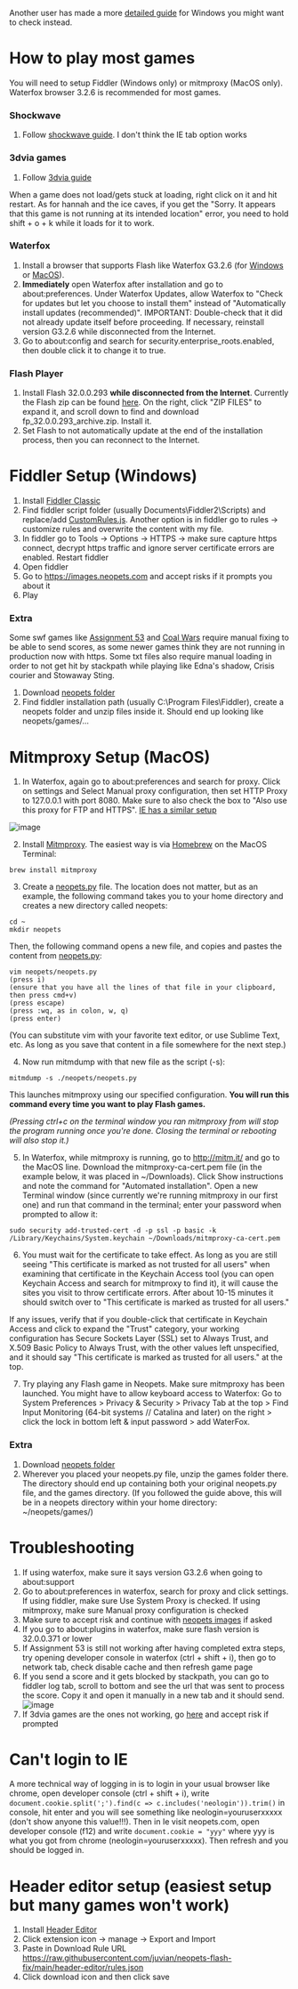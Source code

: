 Another user has made a more [detailed guide](https://github.com/themrrobert/neopets-flash-fix-windows-10) for Windows you might want to check instead.

# How to play most games

You will need to setup Fiddler (Windows only) or mitmproxy (MacOS only). Waterfox browser 3.2.6 is recommended for most games.

### Shockwave
1. Follow [shockwave guide](https://www.youtube.com/watch?v=LdkiSc5TNL0). I don't think the IE tab option works

### 3dvia games

1. Follow [3dvia guide](https://www.youtube.com/watch?v=NH8WfY7MvU4)

When a game does not load/gets stuck at loading, right click on it and hit restart. As for hannah and the ice caves, if you get the "Sorry. It appears that this game is not running at its intended location" error, you need to hold shift + o + k while it loads for it to work. 

### Waterfox

1. Install a browser that supports Flash like Waterfox G3.2.6 (for [Windows](https://web.archive.org/web/20221213222302/https://cdn.waterfox.net/releases/win64/installer/Waterfox%20G3.2.6%20Setup.exe) or [MacOS](https://web.archive.org/web/20230529125618/https://cdn.waterfox.net/releases/osx64/installer/Waterfox%20G3.2.6%20Setup.dmg)).
2. **Immediately** open Waterfox after installation and go to about:preferences. Under Waterfox Updates, allow Waterfox to "Check for updates but let you choose to install them" instead of "Automatically install updates (recommended)". IMPORTANT: Double-check that it did not already update itself before proceeding. If necessary, reinstall version G3.2.6 while disconnected from the Internet.
3. Go to about:config and search for security.enterprise_roots.enabled, then double click it to change it to true.

### Flash Player

1. Install Flash 32.0.0.293 **while disconnected from the Internet**. Currently the Flash zip can be found [here](https://archive.org/details/flashplayerarchive). On the right, click "ZIP FILES" to expand it, and scroll down to find and download fp_32.0.0.293_archive.zip. Install it.
2. Set Flash to not automatically update at the end of the installation process, then you can reconnect to the Internet.

# Fiddler Setup (Windows)

1. Install [Fiddler Classic](https://www.telerik.com/download/fiddler)
2. Find fiddler script folder (usually Documents\Fiddler2\Scripts) and replace/add [CustomRules.js](/fiddler/CustomRules.js). Another option is in fiddler go to rules -> customize rules and overwrite the content with my file. 
3. In fiddler go to Tools -> Options -> HTTPS -> make sure capture https connect, decrypt https traffic and ignore server certificate errors are enabled. Restart fiddler 
4. Open fiddler
5. Go to https://images.neopets.com and accept risks if it prompts you about it
5. Play

### Extra

Some swf games like [Assignment 53](https://www.neopets.com/games/game.phtml/?game_id=1347&size=regular&quality=high&play=true) and [Coal Wars](https://www.neopets.com/games/game.phtml?game_id=1370&size=regular&quality=high&play=true) require manual fixing to be able to send scores, as some newer games think they are not running in production now with https. Some txt files also require manual loading in order to not get hit by stackpath while playing like Edna's shadow, Crisis courier and Stowaway Sting.

1. Download [neopets folder](https://download-directory.github.io/?url=https://github.com/juvian/neopets-flash-fix/tree/main/neopets)
2. Find fiddler installation path (usually C:\Program Files\Fiddler), create a neopets folder and unzip files inside it. Should end up looking like neopets/games/...

# Mitmproxy Setup (MacOS)
1. In Waterfox, again go to about:preferences and search for proxy. Click on settings and Select Manual proxy configuration, then set HTTP Proxy to 127.0.0.1 with port 8080. Make sure to also check the box to "Also use this proxy for FTP and HTTPS". [IE has a similar setup](https://docs.microsoft.com/en-us/troubleshoot/developer/browsers/connectivity-navigation/use-proxy-servers-with-ie)

![image](https://user-images.githubusercontent.com/5660396/185045695-d6c32114-e096-4533-8e16-1e0eaaadfa66.png)

2. Install [Mitmproxy](https://mitmproxy.org/). The easiest way is via [Homebrew](https://brew.sh/) on the MacOS Terminal:
```
brew install mitmproxy
```
3. Create a [neopets.py](/mitmproxy/neopets.py) file. The location does not matter, but as an example, the following command takes you to your home directory and creates a new directory called neopets:
```
cd ~
mkdir neopets
```
Then, the following command opens a new file, and copies and pastes the content from [neopets.py](/mitmproxy/neopets.py):
```
vim neopets/neopets.py
(press i)
(ensure that you have all the lines of that file in your clipboard, then press cmd+v)
(press escape)
(press :wq, as in colon, w, q)
(press enter)
```
(You can substitute vim with your favorite text editor, or use Sublime Text, etc. As long as you save that content in a file somewhere for the next step.)

4. Now run mitmdump with that new file as the script (-s):
```
mitmdump -s ./neopets/neopets.py
```
This launches mitmproxy using our specified configuration. **You will run this command every time you want to play Flash games.**

*(Pressing ctrl+c on the terminal window you ran mitmproxy from will stop the program running once you're done. Closing the terminal or rebooting will also stop it.)*

5. In Waterfox, while mitmproxy is running, go to http://mitm.it/ and go to the MacOS line. Download the mitmproxy-ca-cert.pem file (in the example below, it was placed in ~/Downloads). Click Show instructions and note the command for "Automated installation". Open a new Terminal window (since currently we're running mitmproxy in our first one) and run that command in the terminal; enter your password when prompted to allow it:
```
sudo security add-trusted-cert -d -p ssl -p basic -k /Library/Keychains/System.keychain ~/Downloads/mitmproxy-ca-cert.pem
```

6. You must wait for the certificate to take effect. As long as you are still seeing "This certificate is marked as not trusted for all users" when examining that certificate in the Keychain Access tool (you can open Keychain Access and search for mitmproxy to find it), it will cause the sites you visit to throw certificate errors. After about 10-15 minutes it should switch over to "This certificate is marked as trusted for all users." 

If any issues, verify that if you double-click that certificate in Keychain Access and click to expand the "Trust" category, your working configuration has Secure Sockets Layer (SSL) set to Always Trust, and X.509 Basic Policy to Always Trust, with the other values left unspecified, and it should say "This certificate is marked as trusted for all users." at the top.

7. Try playing any Flash game in Neopets. Make sure mitmproxy has been launched. You might have to allow keyboard access to Waterfox: Go to System Preferences > Privacy & Security > Privacy Tab at the top > Find Input Monitoring (64-bit systems // Catalina and later) on the right > click the lock in bottom left & input password > add WaterFox.

### Extra

1. Download [neopets folder](https://download-directory.github.io/?url=https://github.com/juvian/neopets-flash-fix/tree/main/neopets)
2. Wherever you placed your neopets.py file, unzip the games folder there. The directory should end up containing both your original neopets.py file, and the games directory. (If you followed the guide above, this will be in a neopets directory within your home directory: ~/neopets/games/)

# Troubleshooting 
1. If using waterfox, make sure it says version G3.2.6 when going to about:support
2. Go to about:preferences in waterfox, search for proxy and click settings. If using fiddler, make sure Use System Proxy is checked. If using mitmproxy, make sure Manual proxy configuration is checked
3. Make sure to accept risk and continue with [neopets images](https://images.neopets.com/) if asked
4. If you go to about:plugins in waterfox, make sure flash version is 32.0.0.371 or lower
5. If Assignment 53 is still not working after having completed extra steps, try opening developer console in waterfox (ctrl + shift + i), then go to network tab, check disable cache and then refresh game page
6. If you send a score and it gets blocked by stackpath, you can go to fiddler log tab, scroll to bottom and see the url that was sent to process the score. Copy it and open it manually in a new tab and it should send. 
![image](https://user-images.githubusercontent.com/5660396/210623327-1adcdbbc-e998-49b4-b5b3-a026feef87d2.png)
7. If 3dvia games are the ones not working, go [here](https://3dlifeplayer.dl.3dvia.com/player/install/3DLifePlayer.js) and accept risk if prompted

# Can't login to IE
A more technical way of logging in is to login in your usual browser like chrome, open developer console (ctrl + shift + i), write `document.cookie.split(';').find(c => c.includes('neologin')).trim()` in console, hit enter and you will see something like neologin=youruserxxxxx (don't show anyone this value!!!).
Then in Ie visit neopets.com, open developer console (f12) and write `document.cookie = "yyy"` where yyy is what you got from chrome (neologin=youruserxxxxx). Then refresh and you should be logged in.

# Header editor setup (easiest setup but many games won't work)

1. Install [Header Editor](https://addons.mozilla.org/en-US/firefox/addon/header-editor/?utm_source=addons.mozilla.org&utm_medium=referral&utm_content=search)
2. Click extension icon -> manage -> Export and Import
3. Paste in Download Rule URL https://raw.githubusercontent.com/juvian/neopets-flash-fix/main/header-editor/rules.json
4. Click download icon and then click save
